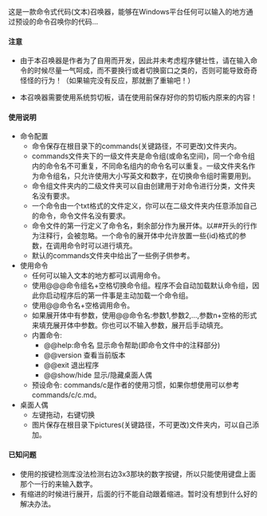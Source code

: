 这是一款命令式代码(文本)召唤器，能够在Windows平台任何可以输入的地方通过预设的命令召唤你的代码...

#### 注意

* 由于本召唤器是作者为了自用而开发，因此并未考虑程序健壮性，请在输入命令的时候尽量一气呵成，而不要换行或者切换窗口之类的，否则可能导致奇奇怪怪的行为！（如果输完没有反应，那就删了重输吧！）

* 本召唤器需要使用系统剪切板，请在使用前保存好你的剪切板内原来的内容！

#### 使用说明

* 命令配置
  * 命令保存在根目录下的commands(关键路径，不可更改)文件夹内。
  * commands文件夹下的一级文件夹是命令组(或命名空间)，同一个命令组内的命令名不可重复，不同命名组内的命令名可以重复。一级文件夹名作为命令组名，只允许使用大小写英文和数字，在切换命令组时需要用到。
  * 命令组文件夹内的二级文件夹可以自由创建用于对命令进行分类，文件夹名没有要求。
  * 一个命令由一个txt格式的文件定义，你可以在二级文件夹内任意添加自己的命令，命令文件名没有要求。
  * 命令文件的第一行定义了命令名，剩余部分作为展开体。以##开头的行作为注释行，会被忽略。一个命令的展开体中允许放置一些{id}格式的参数，在调用命令时可以进行填充。
  * 默认的commands文件夹中给出了一些例子供参考。
* 使用命令
  * 任何可以输入文本的地方都可以调用命令。
  * 使用@@@命令组名+空格切换命令组。程序不会自动加载默认命令组，因此你启动程序后的第一件事是主动加载一个命令组。
  * 使用@@命令名+空格调用命令。
  * 如果展开体中有参数，使用@@命令名:参数1,参数2,...,参数n+空格的形式来填充展开体中参数。你也可以不输入参数，展开后手动填充。
  * 内置命令: 
    * @@help:命令名 显示命令帮助(即命令文件中的注释部分)
    * @@version 查看当前版本
    * @@exit 退出程序
    * @@show/hide 显示/隐藏桌面人偶
  * 预设命令: commands/c是作者的使用习惯，如果你想使用可以参考commands/c/c.md。
* 桌面人偶
  * 左键拖动，右键切换
  * 图片保存在根目录下pictures(关键路径，不可更改)文件夹内，可以自己添加。


#### 已知问题

* 使用的按键检测库没法检测右边3x3那块的数字按键，所以只能使用键盘上面那个一行的来输入数字。
* 有缩进的时候进行展开，后面的行不能自动跟着缩进。暂时没有想到什么好的解决办法。

